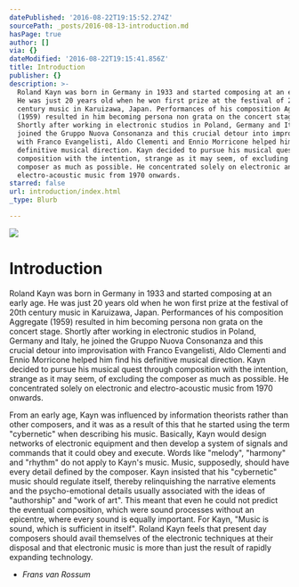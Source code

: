```yaml
---
datePublished: '2016-08-22T19:15:52.274Z'
sourcePath: _posts/2016-08-13-introduction.md
hasPage: true
author: []
via: {}
dateModified: '2016-08-22T19:15:41.856Z'
title: Introduction
publisher: {}
description: >-
  Roland Kayn was born in Germany in 1933 and started composing at an early age.
  He was just 20 years old when he won first prize at the festival of 20th
  century music in Karuizawa, Japan. Performances of his composition Aggregate
  (1959) resulted in him becoming persona non grata on the concert stage.
  Shortly after working in electronic studios in Poland, Germany and Italy, he
  joined the Gruppo Nuova Consonanza and this crucial detour into improvisation
  with Franco Evangelisti, Aldo Clementi and Ennio Morricone helped him find his
  definitive musical direction. Kayn decided to pursue his musical quest through
  composition with the intention, strange as it may seem, of excluding the
  composer as much as possible. He concentrated solely on electronic and
  electro-acoustic music from 1970 onwards.
starred: false
url: introduction/index.html
_type: Blurb

---
```

![](https://the-grid-user-content.s3-us-west-2.amazonaws.com/71dffdc1-915f-4829-86dc-181867fcffc4.jpg)

# Introduction

Roland Kayn was born in Germany in 1933 and started composing at an early age. He was just 20 years old when he won first prize at the festival of 20th century music in Karuizawa, Japan. Performances of his composition Aggregate (1959) resulted in him becoming persona non grata on the concert stage. Shortly after working in electronic studios in Poland, Germany and Italy, he joined the Gruppo Nuova Consonanza and this crucial detour into improvisation with Franco Evangelisti, Aldo Clementi and Ennio Morricone helped him find his definitive musical direction. Kayn decided to pursue his musical quest through composition with the intention, strange as it may seem, of excluding the composer as much as possible. He concentrated solely on electronic and electro-acoustic music from 1970 onwards.

From an early age, Kayn was influenced by information theorists rather than other composers, and it was as a result of this that he started using the term "cybernetic" when describing his music. Basically, Kayn would design networks of electronic equipment and then develop a system of signals and commands that it could obey and execute. Words like "melody", "harmony" and "rhythm" do not apply to Kayn's music. Music, supposedly, should have every detail defined by the composer. Kayn insisted that his "cybernetic" music should regulate itself, thereby relinquishing the narrative elements and the psycho-emotional details usually associated with the ideas of "authorship" and "work of art". This meant that even he could not predict the eventual composition, which were sound processes without an epicentre, where every sound is equally important. For Kayn, "Music is sound, which is sufficient in itself". Roland Kayn feels that present day composers should avail themselves of the electronic techniques at their disposal and that electronic music is more than just the result of rapidly expanding technology.

- _Frans van Rossum_